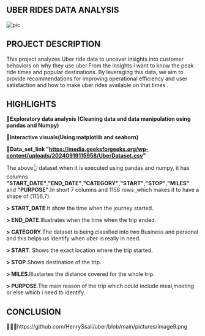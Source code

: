 ## UBER RIDES DATA ANALYSIS
![pic](https://github.com/user-attachments/assets/5514ee7f-9a09-43b3-b0a4-14d4bff7b9c0)

## PROJECT DESCRIPTION
This project analyzes Uber ride data to uncover insights into customer behaviors on why they use uber.From the insights i want to know the peak ride times and popular destinations. By leveraging this data, we aim to provide recommendations for improving operational efficiency and user satisfaction and how to make uber rides available on that times .
## HIGHLIGHTS
__💁Exploratory data analysis (Cleaning data and data manipulation using pandas and Numpy)__

__💁Interactive visuals(Using matplotlib and seaborn)__

__💁Data_set_link "https://media.geeksforgeeks.org/wp-content/uploads/20240919115958/UberDataset.csv"__

The above👆 dataset when it is executed using pandas and numpy, it has columns __"START_DATE"__,__"END_DATE"__,__"CATEGORY"__,__"START"__,__"STOP"__,__"MILES"__ and __"PURPOSE"__.In short 7 columns and 1156 rows ,which makes it to have a shape of (1156,7).

__> START_DATE__.It show the time when the journey started.

__> END_DATE__.Illustrates when the time when the trip ended.

__> CATEGORY__.The dataset is being classfied into two Business and personal and this helps us identify when uber is really in need.

__> START__. Shows the exact location where the trip started.

__> STOP__.Shows destination of the trip.

__> MILES__.Illustartes the distance covered for the whole trip.

__> PURPOSE__.The main reason of the trip which could include meal,meeting or else which i need to identify.


## CONCLUSION
💁🏽‍♀️https://github.com/HenrySsali/uber/blob/main/pictures/image9.png

